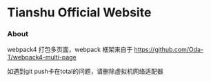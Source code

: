 # Tianshu Official Website

### About

webpack4 打包多页面，webpack 框架来自于 https://github.com/Oda-T/webpack4-multi-page


如遇到git push卡在total的问题，请删除虚拟机网络适配器
